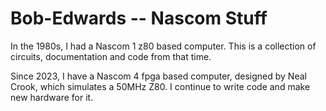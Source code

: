 # Bob-Edwards -- Nascom Stuff
 In the 1980s, I had a Nascom 1  z80 based computer. This is a collection of circuits, documentation and code from that time.
 
 Since 2023, I have a Nascom 4 fpga based computer, designed by Neal Crook, which simulates a 50MHz Z80. I continue to write code and make new hardware for it.
